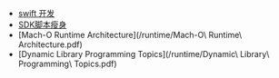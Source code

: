 
 
 - [swift  开发](./swift/README.md)
 - [SDK脚本瘦身](./sdk/sdkdiff.py)
 - [Mach-O Runtime Architecture](/runtime/Mach-O\ Runtime\ Architecture.pdf)
 - [Dynamic Library Programming Topics](/runtime/Dynamic\ Library\ Programming\ Topics.pdf)

